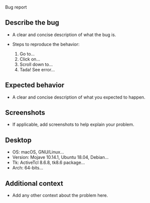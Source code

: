 Bug report

## Describe the bug

  - A clear and concise description of what the bug is.
  - Steps to reproduce the behavior:

    1. Go to...
    2. Click on...
    3. Scroll down to...
    4. Tada! See error...

## Expected behavior

  - A clear and concise description of what you expected to happen.

## Screenshots

  - If applicable, add screenshots to help explain your problem.

## Desktop

  - OS:         macOS, GNU/Linux...
  - Version:    Mojave 10.14.1, Ubuntu 18.04, Debian...
  - Tk:         ActiveTcl 8.6.8, tk8.6 package...
  - Arch:       64-bits...

## Additional context

  - Add any other context about the problem here.

